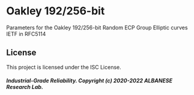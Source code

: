 # Oakley 192/256-bit
Parameters for the Oakley 192/256-bit Random ECP Group Elliptic curves IETF in RFC5114

## License

This project is licensed under the ISC License.

##### Industrial-Grade Reliability. Copyright (c) 2020-2022 ALBANESE Research Lab.
